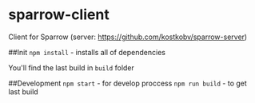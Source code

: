 # sparrow-client

Client for Sparrow (server: https://github.com/kostkobv/sparrow-server)

##Init
`npm install` - installs all of dependencies

You'll find the last build in `build` folder


##Development
`npm start` - for develop proccess
`npm run build` - to get last build

